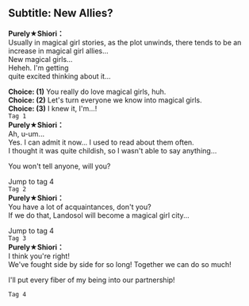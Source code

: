 # 

  
## Subtitle: New Allies?
  
**Purely★Shiori：**  
Usually in magical girl stories, as the plot unwinds, there tends to be an  
increase in magical girl allies...  
New magical girls...  
Heheh. I'm getting  
quite excited thinking about it...  
  
**Choice: (1)**  You really do love magical girls, huh.  
**Choice: (2)**  Let's turn everyone we know into magical girls.  
**Choice: (3)**  I knew it, I'm...!  
`Tag 1`  
**Purely★Shiori：**  
Ah, u-um...  
Yes. I can admit it now... I used to read about them often.  
I thought it was quite childish, so I wasn't able to say anything...  
  
You won't tell anyone, will you?  
  
Jump to tag 4  
`Tag 2`  
**Purely★Shiori：**  
You have a lot of acquaintances, don't you?  
If we do that, Landosol will become a magical girl city...  
  
Jump to tag 4  
`Tag 3`  
**Purely★Shiori：**  
I think you're right!  
We've fought side by side for so long! Together we can do so much!  
  
I'll put every fiber of my being into our partnership!  
  
`Tag 4`  
